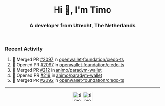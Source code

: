 <h1 align="center">Hi 👋, I'm Timo</h1>
<h3 align="center">A developer from Utrecht, The Netherlands</h3>
<br/>
<!-- https://github.com/rahuldkjain/github-profile-readme-generator --!>

<!--  <p align="left"><img src="https://github-readme-stats.vercel.app/api?username=timoglastra&show_icons=true&count_private=true&" alt="timoglastra" /></p> --!>

<!--
Github language stats
<p align="left"><img src="https://github-readme-stats.vercel.app/api/top-langs/?username=timoglastra&layout=compact" alt="timoglastra" /><p>
-->

<!-- Codestats language stats -->
<!-- <p align="left"><img src="https://codestats-readme.vercel.app/api/top-langs/?username=timoglastra&layout=compact&language_count=12" alt="timoglastra" /><p>    --!>
  
<h3>Recent Activity</h3>

<!--START_SECTION:activity-->
1. 🎉 Merged PR [#2097](https://github.com/openwallet-foundation/credo-ts/pull/2097) in [openwallet-foundation/credo-ts](https://github.com/openwallet-foundation/credo-ts)
2. 💪 Opened PR [#2097](https://github.com/openwallet-foundation/credo-ts/pull/2097) in [openwallet-foundation/credo-ts](https://github.com/openwallet-foundation/credo-ts)
3. 🎉 Merged PR [#212](https://github.com/animo/paradym-wallet/pull/212) in [animo/paradym-wallet](https://github.com/animo/paradym-wallet)
4. 💪 Opened PR [#219](https://github.com/animo/paradym-wallet/pull/219) in [animo/paradym-wallet](https://github.com/animo/paradym-wallet)
5. 🎉 Merged PR [#2092](https://github.com/openwallet-foundation/credo-ts/pull/2092) in [openwallet-foundation/credo-ts](https://github.com/openwallet-foundation/credo-ts)
<!--END_SECTION:activity-->

---

<p align="center">
<a href="https://twitter.com/timoglastra" target="blank"><img align="center" src="https://cdn.jsdelivr.net/npm/simple-icons@3.0.1/icons/twitter.svg" alt="timoglastra" height="30" width="30" /></a>
<a href="https://linkedin.com/in/timoglastra" target="blank"><img align="center" src="https://cdn.jsdelivr.net/npm/simple-icons@3.0.1/icons/linkedin.svg" alt="timoglastra" height="30" width="30" /></a>
</p>



